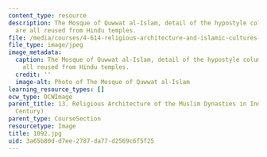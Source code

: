 ```yaml
---
content_type: resource
description: The Mosque of Quwwat al-Islam, detail of the hypostyle columns, which
  are all reused from Hindu temples.
file: /media/courses/4-614-religious-architecture-and-islamic-cultures-fall-2002/3a65b80dd7ee2787da77d2569c6f5f25_1092.jpg
file_type: image/jpeg
image_metadata:
  caption: The Mosque of Quwwat al-Islam, detail of the hypostyle columns, which are
    all reused from Hindu temples.
  credit: ''
  image-alt: Photo of The Mosque of Quwwat al-Islam
learning_resource_types: []
ocw_type: OCWImage
parent_title: 13. Religious Architecture of the Muslim Dynasties in India (12th-15th
  Century)
parent_type: CourseSection
resourcetype: Image
title: 1092.jpg
uid: 3a65b80d-d7ee-2787-da77-d2569c6f5f25
---
```

